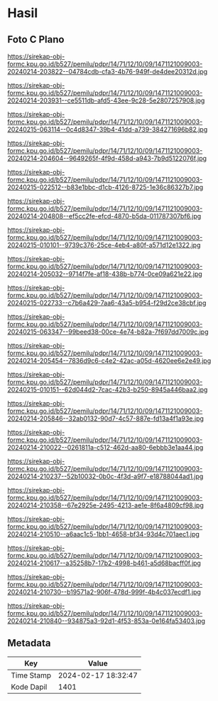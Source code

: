 # Hasil

## Foto C Plano

https://sirekap-obj-formc.kpu.go.id/b527/pemilu/pdpr/14/71/12/10/09/1471121009003-20240214-203822--04784cdb-cfa3-4b76-949f-de4dee20312d.jpg

https://sirekap-obj-formc.kpu.go.id/b527/pemilu/pdpr/14/71/12/10/09/1471121009003-20240214-203931--ce5511db-afd5-43ee-9c28-5e2807257908.jpg

https://sirekap-obj-formc.kpu.go.id/b527/pemilu/pdpr/14/71/12/10/09/1471121009003-20240215-063114--0c4d8347-39b4-41dd-a739-384271696b82.jpg

https://sirekap-obj-formc.kpu.go.id/b527/pemilu/pdpr/14/71/12/10/09/1471121009003-20240214-204604--9649265f-4f9d-458d-a943-7b9d5122076f.jpg

https://sirekap-obj-formc.kpu.go.id/b527/pemilu/pdpr/14/71/12/10/09/1471121009003-20240215-022512--b83e1bbc-d1cb-4126-8725-1e36c86327b7.jpg

https://sirekap-obj-formc.kpu.go.id/b527/pemilu/pdpr/14/71/12/10/09/1471121009003-20240214-204808--ef5cc2fe-efcd-4870-b5da-011787307bf6.jpg

https://sirekap-obj-formc.kpu.go.id/b527/pemilu/pdpr/14/71/12/10/09/1471121009003-20240215-010101--9739c376-25ce-4eb4-a80f-a571d12e1322.jpg

https://sirekap-obj-formc.kpu.go.id/b527/pemilu/pdpr/14/71/12/10/09/1471121009003-20240214-205032--9714f7fe-af18-438b-b774-0ce09a621e22.jpg

https://sirekap-obj-formc.kpu.go.id/b527/pemilu/pdpr/14/71/12/10/09/1471121009003-20240215-022733--c7b6a429-7aa6-43a5-b954-f29d2ce38cbf.jpg

https://sirekap-obj-formc.kpu.go.id/b527/pemilu/pdpr/14/71/12/10/09/1471121009003-20240215-063347--99beed38-00ce-4e74-b82a-7f697dd7009c.jpg

https://sirekap-obj-formc.kpu.go.id/b527/pemilu/pdpr/14/71/12/10/09/1471121009003-20240214-205454--7836d9c6-c4e2-42ac-a05d-4620ee6e2e49.jpg

https://sirekap-obj-formc.kpu.go.id/b527/pemilu/pdpr/14/71/12/10/09/1471121009003-20240215-010151--62d044d2-7cac-42b3-b250-8945a446baa2.jpg

https://sirekap-obj-formc.kpu.go.id/b527/pemilu/pdpr/14/71/12/10/09/1471121009003-20240214-205846--32ab0132-90d7-4c57-887e-fd13a4f1a93e.jpg

https://sirekap-obj-formc.kpu.go.id/b527/pemilu/pdpr/14/71/12/10/09/1471121009003-20240214-210022--0261811a-c512-462d-aa80-6ebbb3e1aa44.jpg

https://sirekap-obj-formc.kpu.go.id/b527/pemilu/pdpr/14/71/12/10/09/1471121009003-20240214-210237--52b10032-0b0c-4f3d-a9f7-e18788044ad1.jpg

https://sirekap-obj-formc.kpu.go.id/b527/pemilu/pdpr/14/71/12/10/09/1471121009003-20240214-210358--67e2925e-2495-4213-ae1e-8f6a4809cf98.jpg

https://sirekap-obj-formc.kpu.go.id/b527/pemilu/pdpr/14/71/12/10/09/1471121009003-20240214-210510--a6aac1c5-1bb1-4658-bf34-93d4c701aec1.jpg

https://sirekap-obj-formc.kpu.go.id/b527/pemilu/pdpr/14/71/12/10/09/1471121009003-20240214-210617--a35258b7-17b2-4998-b461-a5d68bacff0f.jpg

https://sirekap-obj-formc.kpu.go.id/b527/pemilu/pdpr/14/71/12/10/09/1471121009003-20240214-210730--b19571a2-906f-478d-999f-4b4c037ecdf1.jpg

https://sirekap-obj-formc.kpu.go.id/b527/pemilu/pdpr/14/71/12/10/09/1471121009003-20240214-210840--934875a3-92d1-4f53-853a-0e164fa53403.jpg


## Metadata

| Key        | Value               |
| ---------- | ------------------- |
| Time Stamp | 2024-02-17 18:32:47 |
| Kode Dapil | 1401                |



